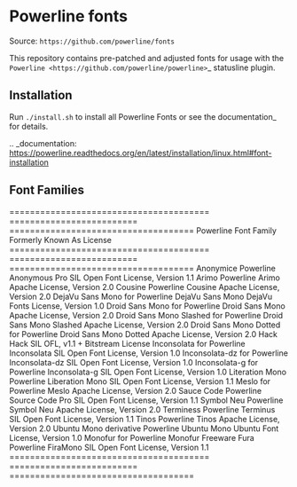 Powerline fonts
===============

Source: `https://github.com/powerline/fonts`

This repository contains pre-patched and adjusted fonts for usage with
the `Powerline <https://github.com/powerline/powerline>`_ statusline plugin.

Installation
------------

Run ``./install.sh`` to install all Powerline Fonts or see the documentation_ for details.

.. _documentation: https://powerline.readthedocs.org/en/latest/installation/linux.html#font-installation

Font Families
-------------

======================================= ========================= ====================================
 Powerline Font Family                   Formerly Known As         License
======================================= ========================= ====================================
 Anonymice Powerline                     Anonymous Pro             SIL Open Font License, Version 1.1
 Arimo Powerline                         Arimo                     Apache License, Version 2.0
 Cousine Powerline                       Cousine                   Apache License, Version 2.0
 DejaVu Sans Mono for Powerline          DejaVu Sans Mono          DejaVu Fonts License, Version 1.0
 Droid Sans Mono for Powerline           Droid Sans Mono           Apache License, Version 2.0
 Droid Sans Mono Slashed for Powerline   Droid Sans Mono Slashed   Apache License, Version 2.0
 Droid Sans Mono Dotted for Powerline    Droid Sans Mono Dotted    Apache License, Version 2.0
 Hack                                    Hack                      SIL OFL, v1.1 + Bitstream License
 Inconsolata for Powerline               Inconsolata               SIL Open Font License, Version 1.0
 Inconsolata-dz for Powerline            Inconsolata-dz            SIL Open Font License, Version 1.0
 Inconsolata-g for Powerline             Inconsolata-g             SIL Open Font License, Version 1.0
 Literation Mono Powerline               Liberation Mono           SIL Open Font License, Version 1.1
 Meslo for Powerline                     Meslo                     Apache License, Version 2.0
 Sauce Code Powerline                    Source Code Pro           SIL Open Font License, Version 1.1
 Symbol Neu Powerline                    Symbol Neu                Apache License, Version 2.0
 Terminess Powerline                     Terminus                  SIL Open Font License, Version 1.1
 Tinos Powerline                         Tinos                     Apache License, Version 2.0
 Ubuntu Mono derivative Powerline        Ubuntu Mono               Ubuntu Font License, Version 1.0
 Monofur for Powerline                   Monofur                   Freeware
 Fura Powerline                          FiraMono                  SIL Open Font License, Version 1.1
======================================= ========================= ====================================
